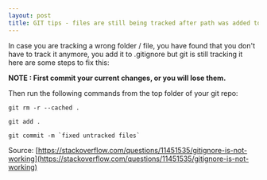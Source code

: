 ```yaml
---
layout: post
title: GIT tips - files are still being tracked after path was added to .gitignore
---
```



In case you are tracking a wrong folder / file, you have found that you don't have to track it anymore, you add it to .gitignore but git is still tracking it here are some steps to fix this:

**NOTE : First commit your current changes, or you will lose them.**

Then run the following commands from the top folder of your git repo:
```
git rm -r --cached .

git add .

git commit -m `fixed untracked files`
```

Source: [https://stackoverflow.com/questions/11451535/gitignore-is-not-working](https://stackoverflow.com/questions/11451535/gitignore-is-not-working)
